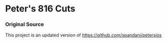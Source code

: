 # Peter's 816 Cuts
### Original Source
This project is an updated version of https://github.com/spandanj/petersios
